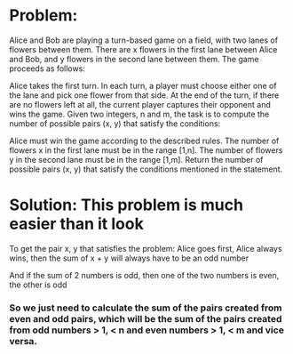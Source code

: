 # Problem:

Alice and Bob are playing a turn-based game on a field, with two lanes of flowers between them. There are x flowers in the first lane between Alice and Bob, and y flowers in the second lane between them.
The game proceeds as follows:

Alice takes the first turn.
In each turn, a player must choose either one of the lane and pick one flower from that side.
At the end of the turn, if there are no flowers left at all, the current player captures their opponent and wins the game.
Given two integers, n and m, the task is to compute the number of possible pairs (x, y) that satisfy the conditions:

Alice must win the game according to the described rules.
The number of flowers x in the first lane must be in the range [1,n].
The number of flowers y in the second lane must be in the range [1,m].
Return the number of possible pairs (x, y) that satisfy the conditions mentioned in the statement.

# Solution: This problem is much easier than it look

To get the pair x, y that satisfies the problem: Alice goes first, Alice always wins, then the sum of x + y will always have to be an odd number

And if the sum of 2 numbers is odd, then one of the two numbers is even, the other is odd

### So we just need to calculate the sum of the pairs created from even and odd pairs, which will be the sum of the pairs created from odd numbers > 1, < n and even numbers > 1, < m and vice versa.
